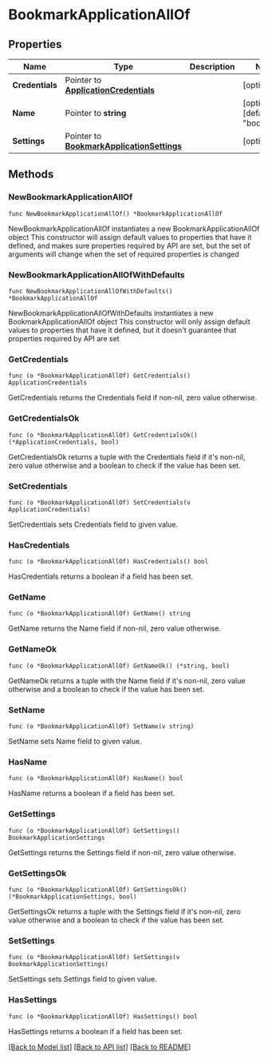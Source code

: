 # BookmarkApplicationAllOf

## Properties

Name | Type | Description | Notes
------------ | ------------- | ------------- | -------------
**Credentials** | Pointer to [**ApplicationCredentials**](ApplicationCredentials.md) |  | [optional] 
**Name** | Pointer to **string** |  | [optional] [default to "bookmark"]
**Settings** | Pointer to [**BookmarkApplicationSettings**](BookmarkApplicationSettings.md) |  | [optional] 

## Methods

### NewBookmarkApplicationAllOf

`func NewBookmarkApplicationAllOf() *BookmarkApplicationAllOf`

NewBookmarkApplicationAllOf instantiates a new BookmarkApplicationAllOf object
This constructor will assign default values to properties that have it defined,
and makes sure properties required by API are set, but the set of arguments
will change when the set of required properties is changed

### NewBookmarkApplicationAllOfWithDefaults

`func NewBookmarkApplicationAllOfWithDefaults() *BookmarkApplicationAllOf`

NewBookmarkApplicationAllOfWithDefaults instantiates a new BookmarkApplicationAllOf object
This constructor will only assign default values to properties that have it defined,
but it doesn't guarantee that properties required by API are set

### GetCredentials

`func (o *BookmarkApplicationAllOf) GetCredentials() ApplicationCredentials`

GetCredentials returns the Credentials field if non-nil, zero value otherwise.

### GetCredentialsOk

`func (o *BookmarkApplicationAllOf) GetCredentialsOk() (*ApplicationCredentials, bool)`

GetCredentialsOk returns a tuple with the Credentials field if it's non-nil, zero value otherwise
and a boolean to check if the value has been set.

### SetCredentials

`func (o *BookmarkApplicationAllOf) SetCredentials(v ApplicationCredentials)`

SetCredentials sets Credentials field to given value.

### HasCredentials

`func (o *BookmarkApplicationAllOf) HasCredentials() bool`

HasCredentials returns a boolean if a field has been set.

### GetName

`func (o *BookmarkApplicationAllOf) GetName() string`

GetName returns the Name field if non-nil, zero value otherwise.

### GetNameOk

`func (o *BookmarkApplicationAllOf) GetNameOk() (*string, bool)`

GetNameOk returns a tuple with the Name field if it's non-nil, zero value otherwise
and a boolean to check if the value has been set.

### SetName

`func (o *BookmarkApplicationAllOf) SetName(v string)`

SetName sets Name field to given value.

### HasName

`func (o *BookmarkApplicationAllOf) HasName() bool`

HasName returns a boolean if a field has been set.

### GetSettings

`func (o *BookmarkApplicationAllOf) GetSettings() BookmarkApplicationSettings`

GetSettings returns the Settings field if non-nil, zero value otherwise.

### GetSettingsOk

`func (o *BookmarkApplicationAllOf) GetSettingsOk() (*BookmarkApplicationSettings, bool)`

GetSettingsOk returns a tuple with the Settings field if it's non-nil, zero value otherwise
and a boolean to check if the value has been set.

### SetSettings

`func (o *BookmarkApplicationAllOf) SetSettings(v BookmarkApplicationSettings)`

SetSettings sets Settings field to given value.

### HasSettings

`func (o *BookmarkApplicationAllOf) HasSettings() bool`

HasSettings returns a boolean if a field has been set.


[[Back to Model list]](../README.md#documentation-for-models) [[Back to API list]](../README.md#documentation-for-api-endpoints) [[Back to README]](../README.md)


